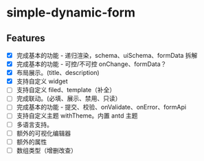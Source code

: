 # simple-dynamic-form

## Features

- [x] 完成基本的功能 - 递归渲染，schema、uiSchema、formData 拆解
- [x] 完成基本的功能 - 可控/不可控 onChange、formData？
- [x] 布局展示。(title、description)
- [x] 支持自定义 widget
- [ ] 支持自定义 filed、template（补全）
- [ ] 完成联动。(必填、展示、禁用、只读）
- [ ] 完成基本的功能 - 提交、校验、onValidate、onError、formApi
- [ ] 支持自定义主题 withTheme。内置 antd 主题
- [ ] 多语言支持。
- [ ] 额外的可视化编辑器
- [ ] 额外的属性
- [ ] 数组类型（增删改查）
